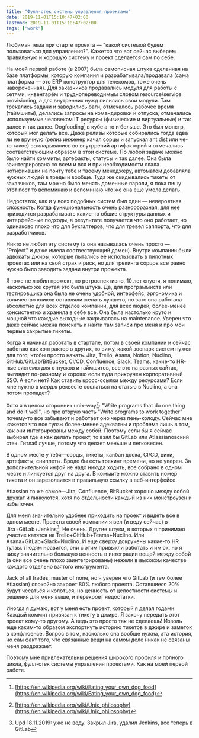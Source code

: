 ```yaml
---
title: "Фулл-стек системы управления проектами"
date: 2019-11-01T15:10:47+02:00
lastmod: 2019-11-01T15:10:47+02:00
tags: ["work"]
---
```


Любимая тема при старте проекта — "какой системой будем пользоваться для управления?". Кажется что вот сейчас выберем правильную и хорошую систему и проект сделается сам по себе.

На моей первой работе (в 2007) была самописная штука сделанная на базе платформы, которую компания и разрабатывала/продавала (сама платформа — это ERP конструктор для телекомов, тоже очень навороченная). Для заказчиков продавались модуля для работы с сетями, инвентарём и труднопереводимым словом resource/service provisioning, а для внутренних нужд пилились свои модули. Там трекались задачи и заводились баги, отмечалось рабочее время (таймшиты), делались запросы на командировки и отпуска, отмечались используемые человеком IT ресурсы (физические и виртуальные) и так далее и так далее. Dogfooding[^1]  в кубе а то и больше. Это был монстр, который мог делать все. Даже релизы которые собирались тогда едва ли не вручную (релиз инженер качал сорцы и запускал ant dist или че-то такое) выкладывались во внутррений артифакторий и отмечались соответствующим образом в этой системе. По любой задаче можно было найти коммиты, артефакты, статусы и так далее. Она была заинтегрирована со всем и вся и при необходимости слала нотификашки на почту тебе и твоему менеджеру, автоматом добавляла нужных людей в треды и вообще. Туда же скидывались тикеты от заказчиков, там можно было менять доменные пароли, я пока пишу этот пост то вспоминаю и вспоминаю что же она еще умела делать.

Недостаток, как и у всех подобных систем был один — невероятная сложность. Когда функциональность очень разнообразная, для нее приходится разрабатывать какие-то общие структуры данных и интерфейсные подходы, в результате получается что оно работает, но одинаково плохо что для бухгалтеров, что для тревел саппорта, что для разработчиков.

Никто не любил эту систему (а она называлась очень просто — "Project" и даже имела соотвествующий домен). Внутри компании были адвокаты джиры, которые пытались её использовать в пилотных проектах или на свой страх и риск, но для трекинга сорцов все равно нужно было заводить задачи внутри прожекта.

Я тоже не любил прожект, но ретроспективно, 10 лет спустя, я понимаю, насколько же крутая это была штука. Да, для программиста или тестировщика она была не очень удобной, интерфейс, эргономика и количество кликов оставляли желать лучшего, но зато она работала абсолютно для всех отделов компании, для всех людей, более-менее консистентно и хранила в себе все. Она была настолько круто и мощной что каждые выходные закрывалась на maintenance. Уверен что даже сейчас можна поискать и найти там записи про меня и про мои первые закрытые тикеты.

Когда я начинал работать в стартапе, потом в своей компании и сейчас работаю как контрактор в других, то вижу, какой зоопарк систем нужен для того, чтобы просто начать. Jira, Trello, Asana, Notion, Nuclino, GitHub/GitLab/BitBucket, CI/CD, Confluence, Slack, Teams, какие-то HR-ные системы для отпусков и таймшитов, все это на разных сайтах, выглядит по-разному и хорошо если туда прикручен корпоративный SSO. А если нет? Как ставить кросс-ссылки между ресурсами? Если мне нужно в мердж реквесте сослаться на статью в Nuclino, а она потом пропадет?

Хотя я в целом сторонник unix-way[^2]: "Write programs that do one thing and do it well", но про вторую часть "Write programs to work together" почему-то все забывают и работает оно через пень-колоду. Сейчас мне кажется что все тулзы более-менее адекватны и проблема лишь в том, как они интегрированы между собой. Поэтому если бы я сейчас выбирал где и как делать проект, то взял бы GitLab или Atlassianовский стек. Гитлаб лучше, потому что делает меньше и легковесен. 

В одном месте у тебя—сорцы, тикеты, канбан доска, CI/CD, вики, артефакты, сниппеты. Вроде бы есть трекинг времени, но не уверен. За дополнительной инфой не надо никуда ходить, все собрано в одном месте и линкуется друг на друга. В коммите можно ставить номер тикета и он зарезолвится в правильную ссылку в веб-интерфейсе. 

Atlassian то же самое—Jira, Confluence, BitBucket хорошо между собой дружат и линкуются, хотя по отдельности каждый из них монстроузен и избыточен.

Для меня значительно удобнее приходить на проект и видеть все в одном месте. Проекты своей компании я вел (и веду сейчас) в Jira+GitLab+Jenkins[^3]. Не очень. Другие штуки, в которых я принимаю участие катятся на Trello+GitHub+Teams+Nuclino. Или Asana+GitLab+Slack+Nuclino. И еще сверху докручены какие-то HR тулзы. Людям нравится, они с этим привыкли работать и им ок, но я вижу значительно большую ценность в интеграции вещей между собой (а они все очень плохо заинтегрированы) нежели в высоком качестве каждого отдельно взятого инструмента.

Jack of all trades, master of none, но я уверен что GitLab (и тем более Atlassian) спокойно закроет 80% любого проекта. Оставшиеся 20% будут чесаться и колоться, но ценность от целостности системы и решения для меня выше, и перекроет недостатки.

Иногда я думаю, вот у меня есть проект, который я делал годами. Каждый коммит привязан к тикету в джире. Я захочу передать этот проект кому-то другому. А ведь это просто так не сделаешь! Изволь еще каким-то образом экспортнуть историю тикетов в джире и заметок в конфлюенсе. Вопрос в том, насколько она вообще нужна, эта история, но сам факт того, что связанные вещи на самом деле никак не связаны меня раздражает.

Поэтому мне привлекательны решения широкого профиля и полного цикла, фулл-стек системы управления проектами. Как на моей первой работе.

[^1]: [https://en.wikipedia.org/wiki/Eating_your_own_dog_food](https://en.wikipedia.org/wiki/Eating_your_own_dog_food)
[^2]: [https://en.wikipedia.org/wiki/Unix_philosophy](https://en.wikipedia.org/wiki/Unix_philosophy)
[^3]: Upd 18.11.2019: уже не веду. Закрыл Jira, удалил Jenkins, все теперь в GitLab 